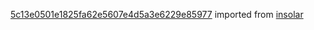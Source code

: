 [5c13e0501e1825fa62e5607e4d5a3e6229e85977](https://github.com/insolar/insolar/commit/5c13e0501e1825fa62e5607e4d5a3e6229e85977) imported from [insolar](https://github.com/insolar/insolar)

